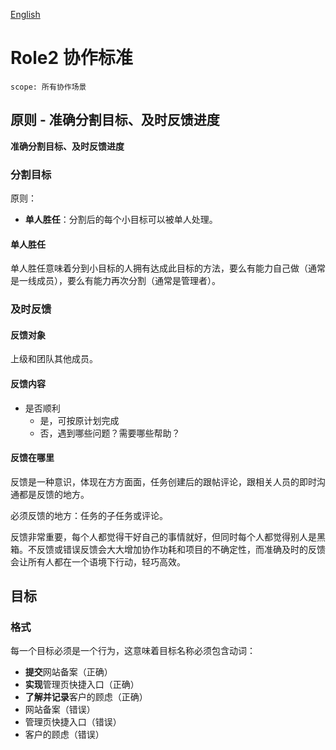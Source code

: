 [English](./readme.md)

# Role2 协作标准

```text
scope: 所有协作场景
```

## 原则 - 准确分割目标、及时反馈进度

**准确分割目标、及时反馈进度**

### 分割目标

原则：

- **单人胜任**：分割后的每个小目标可以被单人处理。

#### 单人胜任

单人胜任意味着分到小目标的人拥有达成此目标的方法，要么有能力自己做（通常是一线成员），要么有能力再次分割（通常是管理者）。

### 及时反馈

#### 反馈对象

上级和团队其他成员。

#### 反馈内容

- 是否顺利
  - 是，可按原计划完成
  - 否，遇到哪些问题？需要哪些帮助？

#### 反馈在哪里

反馈是一种意识，体现在方方面面，任务创建后的跟帖评论，跟相关人员的即时沟通都是反馈的地方。

必须反馈的地方：任务的子任务或评论。

反馈非常重要，每个人都觉得干好自己的事情就好，但同时每个人都觉得别人是黑箱。不反馈或错误反馈会大大增加协作功耗和项目的不确定性，而准确及时的反馈会让所有人都在一个语境下行动，轻巧高效。

## 目标

### 格式

每一个目标必须是一个行为，这意味着目标名称必须包含动词：

- **提交**网站备案（正确）
- **实现**管理页快捷入口（正确）
- **了解并记录**客户的顾虑（正确）
- 网站备案（错误）
- 管理页快捷入口（错误）
- 客户的顾虑（错误）
